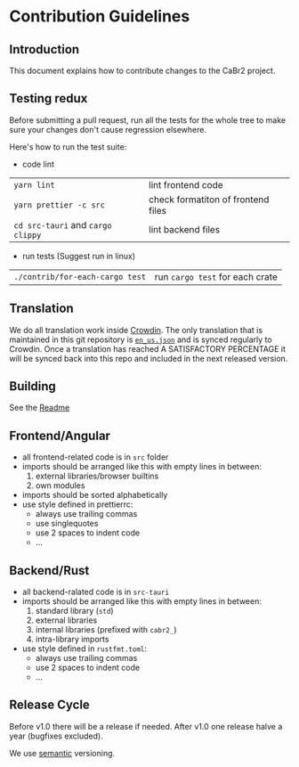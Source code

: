 # Contribution Guidelines

## Introduction

This document explains how to contribute changes to the CaBr2 project.

## Testing redux

Before submitting a pull request, run all the tests for the whole tree
to make sure your changes don't cause regression elsewhere.

Here's how to run the test suite:

- code lint

|                       |                                                                   |
| :-------------------- | :---------------------------------------------------------------- |
|``yarn lint``          | lint frontend code   |
|``yarn prettier -c src`` | check formatiton of frontend files  |
|``cd src-tauri`` and ``cargo clippy``  | lint backend files   |

- run tests (Suggest run in linux)

|                                        |                                                  |
| :------------------------------------- | :----------------------------------------------- |
|``./contrib/for-each-cargo test``|  run `cargo test` for each crate |


## Translation

We do all translation work inside [Crowdin](https://crowdin.com/project/CaBr2).
The only translation that is maintained in this git repository is
[`en_us.json`](https://github.com/Calciumdibromid/CaBr2/blob/develop/translations/en_us.json)
and is synced regularly to Crowdin. Once a translation has reached
A SATISFACTORY PERCENTAGE it will be synced back into this repo and
included in the next released version.


## Building

See the [Readme](README.md)

## Frontend/Angular

- all frontend-related code is in `src` folder
- imports should be arranged like this with empty lines in between:
  1. external libraries/browser builtins
  2. own modules
- imports should be sorted alphabetically
- use style defined in prettierrc:
  - always use trailing commas
  - use singlequotes
  - use 2 spaces to indent code
  - ...

## Backend/Rust

- all backend-ralated code is in `src-tauri`
- imports should be arranged like this with empty lines in between:
  1. standard library (`std`)
  2. external libraries
  3. internal libraries (prefixed with `cabr2_`)
  4. intra-library imports
- use style defined in `rustfmt.toml`:
  - always use trailing commas
  - use 2 spaces to indent code
  - ...

## Release Cycle

Before v1.0 there will be a release if needed.
After v1.0 one release halve a year (bugfixes excluded).

We use [semantic](https://semver.org/) versioning.
